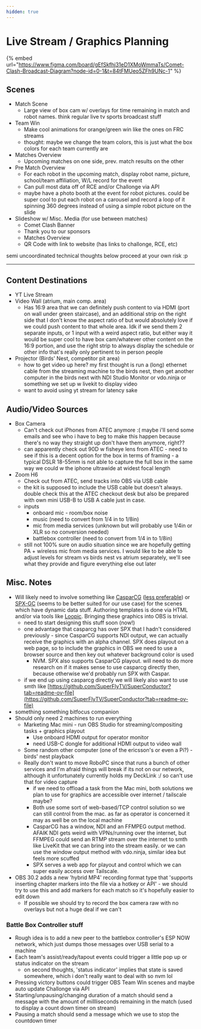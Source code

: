 ```yaml
---
hidden: true
---
```


# Live Stream  / Graphics Planning

{% embed url="https://www.figma.com/board/gEfSkfhj31eD1XMoWmmaTs/Comet-Clash-Broadcast-Diagram?node-id=0-1&t=84tFMUeo5ZFh9UNc-1" %}



## Scenes

* Match Scene
  * Large view of box cam w/ overlays for time remaining in match and robot names. think regular live tv sports broadcast stuff
* Team Win
  * Make cool animations for orange/green win like the ones on FRC streams
  * thought: maybe we change the team colors, this is just what the box colors for each team currently are
* Matches Overview
  * Upcoming matches on one side, prev. match results on the other
* Pre Match Overview
  * For each robot in the upcoming match, display robot name, picture, school/team affiliation, W/L record for the event
  * Can pull most data off of RCE and/or Challonge via API
  * maybe have a photo booth at the event for robot pictures. could be super cool to put each robot on a carousel and record a loop of it spinning 360 degrees instead of using a simple robot picture on the slide
* Slideshow w/ Misc. Media (for use between matches)
  * Comet Clash Banner
  * Thank you to our sponsors
  * Matches Overview
  * QR Code with link to website (has links to challonge, RCE, etc)

semi uncoordinated technical thoughts below proceed at your own risk :p

***

## Content Destinations

* YT Live Stream
* Video Wall (atrium, main comp. area)
  * Has 16:9 area that we can definitely push content to via HDMI (port on wall under green staircase), and an additional strip on the right side that I don't know the aspect ratio of but would absolutely love if we could push content to that whole area. Idk if we send them 2 separate inputs, or 1 input with a weird aspect ratio, but either way it would be super cool to have box cam/whatever other content on the 16:9 portion, and use the right strip to always display the schedule or other info that's really only pertinent to in person people&#x20;
* Projector (Birds' Nest, competitor pit area)
  * how to get video up here? my first thought is run a (long) ethernet cable from the streaming machine to the birds nest, then get another computer in the birds next with NDI Studio Monitor or vdo.ninja or something we set up w livekit to display video
  * want to avoid using yt stream for latency sake&#x20;

## Audio/Video Sources

* Box Camera
  * Can't check out iPhones from ATEC anymore :( maybe i'll send some emails and see who i have to beg to make this happen because there's no way they straight up don't have them anymore, right??
  * can apparently check out 90D w fisheye lens from ATEC - need to see if this is a decent option for the box in terms of framing - a typical DSLR 18-55mm is not able to capture the full box in the same way we could w the iphone ultrawide at widest focal length
* Zoom H6
  * Check out from ATEC, send tracks into OBS via USB cable
  * the kit is supposed to include the USB cable but doesn't always. double check this at the ATEC checkout desk but also be prepared with own mini USB-B to USB A cable just in case.
  * inputs
    * onboard mic - room/box noise
    * music (need to convert from 1/4 in to 1/8in)
    * mic from media services (unknown but will probably use 1/4in or XLR so no conversion needed)
    * battlebox controller (need to convert from 1/4 in to 1/8in)
  * still not 100% sure on audio situation since we are hopefully getting PA + wireless mic from media services. I would like to be able to adjust levels for stream vs birds nest vs atrium separately, we'll see what they provide and figure everything else out later

## Misc. Notes

* Will likely need to involve something like [CasparCG](https://casparcg.com) ([less preferable](https://github.com/CasparCG/help/wiki/Media%3A-HTML-Templates#the-caveats)) or [SPX-GC](https://www.spx.graphics) (seems to be better suited for our use case) for the scenes which have dynamic data stuff. Authoring templates is done via HTML and/or via tools like [Loopic](https://www.loopic.io). Bringing these graphics into OBS is trivial.
  * need to start designing this stuff soon (now!)
  * one advantage that casparcg has over SPX that I hadn't considered previously - since CasparCG supports NDI output, we can actually receive the graphics with an alpha channel. SPX does playout on a web page, so to include the graphics in OBS we need to use a browser source and then key out whatever background color is used
    * NVM. SPX also supports CasparCG playout. will need to do more research on if it makes sense to use casparcg directly then, because otherwise we'd probably run SPX with Caspar.
  * if we end up using casparcg directly we will likely also want to use smth like [https://github.com/SuperFlyTV/SuperConductor?tab=readme-ov-file](https://github.com/SuperFlyTV/SuperConductor?tab=readme-ov-file)
* something something bitfocus companion
* Should only need 2 machines to run everything
  * Marketing Mac mini - run OBS Studio for streaming/compositing tasks + graphics playout
    * Use onboard HDMI output for operator monitor
    * need USB-C dongle for additional HDMI output to video wall
  * Some random other computer (one of the ericsson's or even a Pi?) - birds' nest playback
  * Really don't want to move RoboPC since that runs a bunch of other services and I'm afraid things will break if its not on our network, although it unfortunately currently holds my DeckLink :/ so can't use that for video capture
    * if we need to offload a task from the Mac mini, both solutions we plan to use for graphics are accessible over internet / tailscale maybe?
    * Both use some sort of web-based/TCP control solution so we can still control from the mac. as far as operator is concerned it may as well be on the local machine
    * CasparCG has a window, NDI and an FFMPEG output method. AFAIK NDI gets weird with VPNs/running over the internet, but FFMPEG could send an RTMP stream over the internet to smth like LiveKit that we can bring into the stream easily. or we can use the window output method with vdo.ninja, similar idea but feels more scuffed
    * SPX serves a web app for playout and control which we can super easily access over Tailscale.
* OBS 30.2 adds a new 'hybrid MP4' recording format type that 'supports inserting chapter markers into the file via a hotkey or API' - we should try to use this and add markers for each match so it's hopefully easier to edit down
  * If possible we should try to record the box camera raw with no overlays but not a huge deal if we can't

### Battle Box Controller stuff

* Rough idea is to add a new peer to the battlebox controller's ESP NOW network, which just dumps those messages over USB serial to a machine
* Each team's assist/ready/tapout events could trigger a little pop up or status indicator on the stream
  * on second thoughts, 'status indicator' implies that state is saved somewhere, which i don't really want to deal with so nvm lol
* Pressing victory buttons could trigger OBS Team Win scenes and maybe auto update Challonge via API&#x20;
* Starting/unpausing/changing duration of a match should send a message with the amount of millliseconds remaining in the match (used to display a count down timer on stream)
* Pausing a match should send a message which we use to stop the countdown timer



